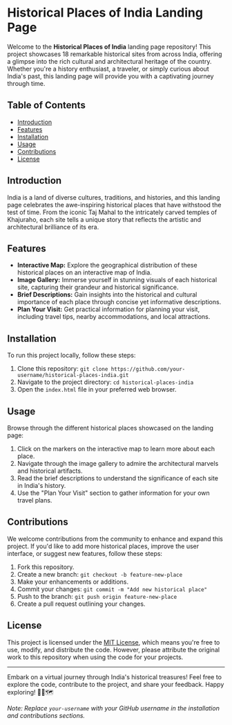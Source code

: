 # Historical Places of India Landing Page

Welcome to the **Historical Places of India** landing page repository! This project showcases 18 remarkable historical sites from across India, offering a glimpse into the rich cultural and architectural heritage of the country. Whether you're a history enthusiast, a traveler, or simply curious about India's past, this landing page will provide you with a captivating journey through time.

## Table of Contents

- [Introduction](#introduction)
- [Features](#features)
- [Installation](#installation)
- [Usage](#usage)
- [Contributions](#contributions)
- [License](#license)

## Introduction

India is a land of diverse cultures, traditions, and histories, and this landing page celebrates the awe-inspiring historical places that have withstood the test of time. From the iconic Taj Mahal to the intricately carved temples of Khajuraho, each site tells a unique story that reflects the artistic and architectural brilliance of its era.

## Features

- **Interactive Map:** Explore the geographical distribution of these historical places on an interactive map of India.
- **Image Gallery:** Immerse yourself in stunning visuals of each historical site, capturing their grandeur and historical significance.
- **Brief Descriptions:** Gain insights into the historical and cultural importance of each place through concise yet informative descriptions.
- **Plan Your Visit:** Get practical information for planning your visit, including travel tips, nearby accommodations, and local attractions.

## Installation

To run this project locally, follow these steps:

1. Clone this repository: `git clone https://github.com/your-username/historical-places-india.git`
2. Navigate to the project directory: `cd historical-places-india`
3. Open the `index.html` file in your preferred web browser.

## Usage

Browse through the different historical places showcased on the landing page:

1. Click on the markers on the interactive map to learn more about each place.
2. Navigate through the image gallery to admire the architectural marvels and historical artifacts.
3. Read the brief descriptions to understand the significance of each site in India's history.
4. Use the "Plan Your Visit" section to gather information for your own travel plans.

## Contributions

We welcome contributions from the community to enhance and expand this project. If you'd like to add more historical places, improve the user interface, or suggest new features, follow these steps:

1. Fork this repository.
2. Create a new branch: `git checkout -b feature-new-place`
3. Make your enhancements or additions.
4. Commit your changes: `git commit -m "Add new historical place"`
5. Push to the branch: `git push origin feature-new-place`
6. Create a pull request outlining your changes.

## License

This project is licensed under the [MIT License](LICENSE), which means you're free to use, modify, and distribute the code. However, please attribute the original work to this repository when using the code for your projects.

---

Embark on a virtual journey through India's historical treasures! Feel free to explore the code, contribute to the project, and share your feedback. Happy exploring! 🕌🏰🗺️

*Note: Replace `your-username` with your GitHub username in the installation and contributions sections.*
